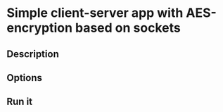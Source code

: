 # Simple client-server app with AES-encryption based on sockets
## Description
## Options
## Run it
